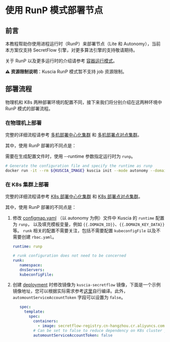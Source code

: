 # 使用 RunP 模式部署节点

## 前言

本教程帮助你使用进程运行时（RunP）来部署节点（Lite 和 Autonomy），当前本方案仅支持 SecretFlow 引擎，对更多算法引擎的支持敬请期待。

关于 RunP 以及更多运行时的介绍请参考 [容器运行模式](../reference/architecture_cn.md#agent)。

**⚠️ 资源限制说明**：Kuscia RunP 模式暂不支持 job 资源限制。

## 部署流程

物理机和 K8s 两种部署环境的配置不同，接下来我们将分别介绍在这两种环境中 RunP 模式的部署流程。

### 在物理机上部署

完整的详细流程请参考 [多机部署中心化集群](./Docker_deployment_kuscia/deploy_master_lite_cn.md) 和 [多机部署点对点集群](./Docker_deployment_kuscia/deploy_p2p_cn.md)。

其中，使用 RunP 部署的不同点是：

需要在生成配置文件时，使用 --runtime 参数指定运行时为 `runp`。

```bash
# Generate the configuration file and specify the runtime as runp
docker run -it --rm ${KUSCIA_IMAGE} kuscia init --mode autonomy --domain "alice" --runtime "runp" > autonomy_alice.yaml 2>&1 || cat autonomy_alice.yaml
```

### 在 K8s 集群上部署

完整的详细流程请参考 [K8s 部署中心化集群](./K8s_deployment_kuscia/K8s_master_lite_cn.md) 和 [K8s 部署点对点集群](./K8s_deployment_kuscia/K8s_p2p_cn.md)。

其中，使用 RunP 部署的不同点是：

1. 修改 [configmap.yaml](https://github.com/secretflow/kuscia/blob/main/hack/k8s/autonomy/configmap.yaml) （以 autonomy 为例）文件中 Kuscia 的 `runtime` 配置为 `runp`，
   以及填充模板变量，例如 `{{.DOMAIN_ID}}`、`{{.DOMAIN_KEY_DATA}}` 等。 `runk` 相关的配置不需要关注，包括不需要配置 `kubeconfigFile` 以及不需要创建 `rbac.yaml`。

   ```yaml
   runtime: runp

   # runk configuration does not need to be concerned
   runk:
      namespace:
      dnsServers:
      kubeconfigFile:
   ```

2. 创建 [deployment](https://github.com/secretflow/kuscia/blob/main/hack/k8s/autonomy/deployment.yaml) 时修改镜像为 `kuscia-secretflow` 镜像，下面是一个示例镜像地址，您可以根据实际需求参考[这里](../development/build_kuscia_cn.md#kuscia-secretflow-image)自行编译。此外，`automountServiceAccountToken` 字段可以设置为 `false`。

   ```yaml
      spec:
        template:
          spec:
            containers:
              - image: secretflow-registry.cn-hangzhou.cr.aliyuncs.com/secretflow/kuscia-secretflow:latest
            # Can be set to false to reduce dependency on K8s cluster permissions (optional)
            automountServiceAccountToken: false
   ```
